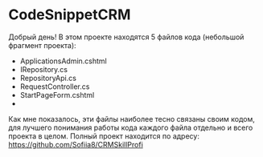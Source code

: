 # CodeSnippetCRM

Добрый день!
В этом проекте находятся 5 файлов кода (небольшой фрагмент проекта):
- ApplicationsAdmin.cshtml
- IRepository.cs
- RepositoryApi.cs
- RequestController.cs
- StartPageForm.cshtml
- 
Как мне показалось, эти файлы наиболее тесно связаны своим кодом, для лучшего понимания работы кода каждого файла отдельно и всего проекта в целом.
Полный проект находится по адресу: https://github.com/Sofiia8/CRMSkillProfi
